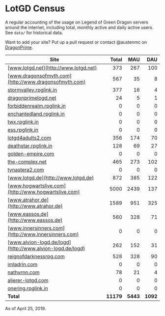 # LotGD Census
A regular accounting of the usage on Legend of Green Dragon servers around the internet, including total, monthly active and daily active users. See `data/` for historical data.

Want to add your site? Put up a pull request or contact @austenmc on [DragonPrime](http://dragonprime.net).


Site | Total | MAU | DAU
--- | ---:| ---:| ---:
[www.lotgd.net](http://www.lotgd.net)|373|267|100
[www.dragonsofmyth.com](http://www.dragonsofmyth.com)|567|35|8
[stormvalley.rpglink.in](http://stormvalley.rpglink.in)|377|16|4
[dragonprimelogd.net](http://dragonprimelogd.net)|24|5|1
[forbiddenrealm.rpglink.in](http://forbiddenrealm.rpglink.in)|0|0|0
[enchantedland.rpglink.in](http://enchantedland.rpglink.in)|0|0|0
[twx.rpglink.in](http://twx.rpglink.in)|0|0|0
[ess.rpglink.in](http://ess.rpglink.in)|0|0|0
[lotgd4adults2.com](http://lotgd4adults2.com)|356|174|70
[deathstar.rpglink.in](http://deathstar.rpglink.in)|128|69|27
[golden-empire.com](http://golden-empire.com)|0|0|0
[the-complex.net](http://the-complex.net)|465|273|102
[tynastera2.com](http://tynastera2.com)|0|0|0
[www.lotgd.de](http://www.lotgd.de)|872|385|122
[www.hogwartslive.com](http://www.hogwartslive.com)|5000|2439|137
[www.atrahor.de](http://www.atrahor.de)|1589|951|325
[www.eassos.de](http://www.eassos.de)|560|328|71
[www.innersinners.com](http://www.innersinners.com)|0|0|0
[www.alvion-logd.de/logd](http://www.alvion-logd.de/logd)|262|152|31
[reignofdarknessrpg.com](http://reignofdarknessrpg.com)|528|328|90
[imladrin.com](http://imladrin.com)|0|0|0
[nathyrnn.com](http://nathyrnn.com)|78|21|4
[aljerer-lotgd.com](http://aljerer-lotgd.com)|0|0|0
[onering.rpglink.in](http://onering.rpglink.in)|0|0|0
**Total**|**11179**|**5443**|**1092**

As of April 25, 2019.

